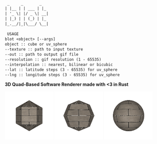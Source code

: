 ```
 _     _       _   
| |__ | | ___ | |_
| '_ \| |/ _ \| __|
| |_) | | (_) | |_
|_.__/|_|\___/ \__|

 USAGE 
blot <object> [--args]
object :: cube or uv_sphere
--texture :: path to input texture
--out :: path to output gif file
--resolution :: gif resolution (1 - 65535)
--interpolation :: nearest, bilinear or bicubic
--lat :: latitude steps (3 - 65535) for uv_sphere
--lng :: longitude steps (3 - 65535) for uv_sphere
```
**3D Quad-Based Software Renderer made with <3 in Rust**

<img src="./doc/uv_llq.gif" alt="6;3 UV Sphere" style="max-width: 30%; display: inline-block">
<img src="./doc/uv_lq.gif" alt="12;6 UV Sphere" style="max-width: 30%; display: inline-block">
<img src="./doc/uv.gif" alt="128;64 UV Sphere" style="max-width: 30%; display: inline-block">
